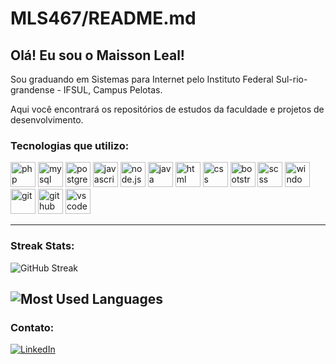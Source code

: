 # MLS467/README.md

## Olá! Eu sou o Maisson Leal!

Sou graduando em Sistemas para Internet pelo Instituto Federal Sul-rio-grandense - IFSUL, Campus Pelotas.

Aqui você encontrará os repositórios de estudos da faculdade e projetos de desenvolvimento.
### Tecnologias que utilizo:
<p align="left">
    <img src="https://cdn.jsdelivr.net/gh/devicons/devicon/icons/php/php-plain.svg" alt="php" width="40" height="40"/>
    <img src="https://cdn.jsdelivr.net/gh/devicons/devicon/icons/mysql/mysql-original-wordmark.svg" alt="mysql" width="40" height="40"/>
    <img src="https://cdn.jsdelivr.net/gh/devicons/devicon/icons/postgresql/postgresql-original-wordmark.svg" alt="postgresql" width="40" height="40"/>
    <img src="https://cdn.jsdelivr.net/gh/devicons/devicon/icons/javascript/javascript-original.svg" alt="javascript" width="40" height="40"/>
    <img src="https://cdn.jsdelivr.net/gh/devicons/devicon/icons/nodejs/nodejs-original.svg" alt="node.js" width="40" height="40"/>
    <img src="https://cdn.jsdelivr.net/gh/devicons/devicon/icons/java/java-original.svg" alt="java" width="40" height="40"/>
    <img src="https://cdn.jsdelivr.net/gh/devicons/devicon/icons/html5/html5-original.svg" alt="html" width="40" height="40"/>
    <img src="https://cdn.jsdelivr.net/gh/devicons/devicon/icons/css3/css3-original.svg" alt="css" width="40" height="40"/>
    <img src="https://cdn.jsdelivr.net/gh/devicons/devicon/icons/bootstrap/bootstrap-original.svg" alt="bootstrap" width="40" height="40"/>
    <img src="https://cdn.jsdelivr.net/gh/devicons/devicon/icons/sass/sass-original.svg" alt="scss" width="40" height="40"/>
    <img src="https://cdn.jsdelivr.net/gh/devicons/devicon/icons/windows8/windows8-original.svg" alt="windows" width="40" height="40"/>
    <img src="https://cdn.jsdelivr.net/gh/devicons/devicon/icons/git/git-original.svg" alt="git" width="40" height="40"/>
    <img src="https://cdn.jsdelivr.net/gh/devicons/devicon/icons/github/github-original.svg" alt="github" width="40" height="40"/>
    <img src="https://cdn.jsdelivr.net/gh/devicons/devicon/icons/vscode/vscode-original.svg" alt="vscode" width="40" height="40"/>
</p>

---
### Streak Stats:
![GitHub Streak](https://streak-stats.demolab.com?user=MLS467&theme=dark&hide_border=false&border_radius=5&order=3)

![Most Used Languages](https://github-readme-stats.vercel.app/api/top-langs/?username=MLS467&layout=compact&theme=radical)
---
### Contato:
[![LinkedIn](https://img.shields.io/badge/LinkedIn-blue)](https://www.linkedin.com/in/maisson-leal-da-silva-373633288/)





